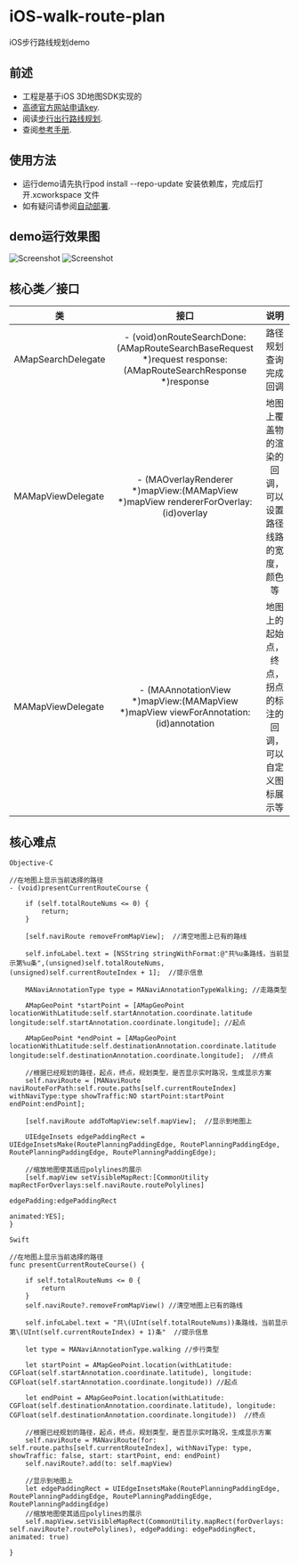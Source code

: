 # iOS-walk-route-plan
iOS步行路线规划demo

## 前述 ##

- 工程是基于iOS 3D地图SDK实现的
- [高德官方网站申请key](http://lbs.amap.com/api/ios-sdk/guide/create-project/get-key/#t1).
- 阅读[步行出行路线规划](http://lbs.amap.com/api/ios-sdk/guide/route-plan/walk/).
- 查阅[参考手册](http://a.amap.com/lbs/static/unzip/iOS_Map_Doc/AMap_iOS_API_Doc_3D/index.html).

## 使用方法 ##

- 运行demo请先执行pod install --repo-update 安装依赖库，完成后打开.xcworkspace 文件
- 如有疑问请参阅[自动部署](http://lbs.amap.com/api/ios-sdk/guide/create-project/cocoapods/).

## demo运行效果图 ##

![Screenshot](./ScreenShots/1.jpeg)
![Screenshot](./ScreenShots/2.jpeg)

## 核心类／接口 ##

| 类    | 接口  | 说明   |
| -----|:-----:|:-----:|
| AMapSearchDelegate | 	- (void)onRouteSearchDone:(AMapRouteSearchBaseRequest *)request response:(AMapRouteSearchResponse *)response | 路径规划查询完成回调 |
| MAMapViewDelegate | - (MAOverlayRenderer *)mapView:(MAMapView *)mapView rendererForOverlay:(id<MAOverlay>)overlay | 地图上覆盖物的渲染的回调，可以设置路径线路的宽度，颜色等 |
| MAMapViewDelegate | - (MAAnnotationView *)mapView:(MAMapView *)mapView viewForAnnotation:(id<MAAnnotation>)annotation | 地图上的起始点，终点，拐点的标注的回调，可以自定义图标展示等 |

## 核心难点 ##

`Objective-C`

```
//在地图上显示当前选择的路径
- (void)presentCurrentRouteCourse {

    if (self.totalRouteNums <= 0) {
        return;
    }

    [self.naviRoute removeFromMapView];  //清空地图上已有的路线

    self.infoLabel.text = [NSString stringWithFormat:@"共%u条路线，当前显示第%u条",(unsigned)self.totalRouteNums,(unsigned)self.currentRouteIndex + 1];  //提示信息

    MANaviAnnotationType type = MANaviAnnotationTypeWalking; //走路类型

    AMapGeoPoint *startPoint = [AMapGeoPoint locationWithLatitude:self.startAnnotation.coordinate.latitude longitude:self.startAnnotation.coordinate.longitude]; //起点

    AMapGeoPoint *endPoint = [AMapGeoPoint locationWithLatitude:self.destinationAnnotation.coordinate.latitude longitude:self.destinationAnnotation.coordinate.longitude];  //终点

    //根据已经规划的路径，起点，终点，规划类型，是否显示实时路况，生成显示方案
    self.naviRoute = [MANaviRoute naviRouteForPath:self.route.paths[self.currentRouteIndex] withNaviType:type showTraffic:NO startPoint:startPoint endPoint:endPoint];

    [self.naviRoute addToMapView:self.mapView];  //显示到地图上

    UIEdgeInsets edgePaddingRect = UIEdgeInsetsMake(RoutePlanningPaddingEdge, RoutePlanningPaddingEdge, RoutePlanningPaddingEdge, RoutePlanningPaddingEdge);

    //缩放地图使其适应polylines的展示
    [self.mapView setVisibleMapRect:[CommonUtility mapRectForOverlays:self.naviRoute.routePolylines]
                                                          edgePadding:edgePaddingRect
                                                             animated:YES];
}

```


`Swift`

````
//在地图上显示当前选择的路径
func presentCurrentRouteCourse() {

    if self.totalRouteNums <= 0 {
        return
    }
    self.naviRoute?.removeFromMapView() //清空地图上已有的路线

    self.infoLabel.text = "共\(UInt(self.totalRouteNums))条路线，当前显示第\(UInt(self.currentRouteIndex) + 1)条"  //提示信息

    let type = MANaviAnnotationType.walking //步行类型

    let startPoint = AMapGeoPoint.location(withLatitude: CGFloat(self.startAnnotation.coordinate.latitude), longitude: CGFloat(self.startAnnotation.coordinate.longitude)) //起点

    let endPoint = AMapGeoPoint.location(withLatitude: CGFloat(self.destinationAnnotation.coordinate.latitude), longitude: CGFloat(self.destinationAnnotation.coordinate.longitude))  //终点

    //根据已经规划的路径，起点，终点，规划类型，是否显示实时路况，生成显示方案
    self.naviRoute = MANaviRoute(for: self.route.paths[self.currentRouteIndex], withNaviType: type, showTraffic: false, start: startPoint, end: endPoint)
    self.naviRoute?.add(to: self.mapView)

    //显示到地图上
    let edgePaddingRect = UIEdgeInsetsMake(RoutePlanningPaddingEdge, RoutePlanningPaddingEdge, RoutePlanningPaddingEdge, RoutePlanningPaddingEdge)
    //缩放地图使其适应polylines的展示
    self.mapView.setVisibleMapRect(CommonUtility.mapRect(forOverlays: self.naviRoute?.routePolylines), edgePadding: edgePaddingRect, animated: true)

}

````
